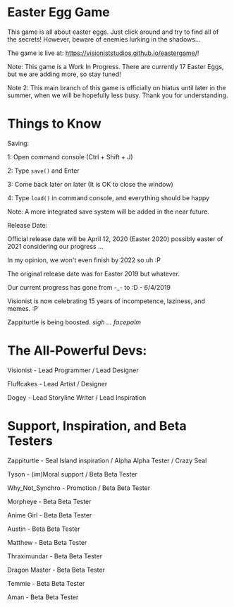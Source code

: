 # Easter Egg Game
This game is all about easter eggs.  Just click around and try to find all of the secrets!  However, beware of enemies lurking in the shadows...

The game is live at: https://visioniststudios.github.io/eastergame/!

Note: This game is a Work In Progress.  There are currently 17 Easter Eggs, but we are adding more, so stay tuned!

Note 2: This main branch of this game is officially on hiatus until later in the summer, when we will be hopefully less busy.
Thank you for understanding.

# Things to Know
Saving:

1: Open command console (Ctrl + Shift + J)

2: Type `save()` and Enter

3: Come back later on later (It is OK to close the window)

4: Type `load()` in command console, and everything should be happy

Note: A more integrated save system will be added in the near future.  

Release Date:

Official release date will be April 12, 2020 (Easter 2020) possibly easter of 2021 considering our progress ...

In my opinion, we won't even finish by 2022 so uh :P

The original release date was for Easter 2019 but whatever.

Our current progress has gone from -_- to :D - 6/4/2019

Visionist is now celebrating 15 years of incompetence, laziness, and memes. :P 

Zappiturtle is being boosted. *sigh ... facepalm*

# The All-Powerful Devs:
Visionist - Lead Programmer / Lead Designer

Fluffcakes - Lead Artist / Designer

Dogey - Lead Storyline Writer / Lead Inspiration

# Support, Inspiration, and Beta Testers
Zappiturtle - Seal Island inspiration / Alpha Alpha Tester / Crazy Seal

Tyson - (im)Moral support / Beta Beta Tester

Why_Not_Synchro - Promotion / Beta Beta Tester

Morpheye - Beta Beta Tester

Anime Girl - Beta Beta Tester

Austin - Beta Beta Tester

Matthew - Beta Beta Tester

Thraximundar - Beta Beta Tester

Dragon Master - Beta Beta Tester

Temmie - Beta Beta Tester

Aman - Beta Beta Tester
